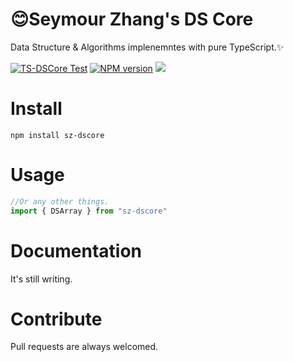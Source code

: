 # 😊Seymour Zhang's DS Core
Data Structure & Algorithms implenemntes with pure TypeScript.✨

[![TS-DSCore Test](https://github.com/zsh2401/data-structure-and-algorithms/actions/workflows/test.yml/badge.svg)](https://github.com/zsh2401/data-structure-and-algorithms/actions/workflows/test.yml)
[![NPM version](https://img.shields.io/npm/v/sz-dscore.svg)](https://www.npmjs.com/package/sz-dscore)
![](https://badgen.net/npm/dy/sz-dscore)

# Install
`npm install sz-dscore`
# Usage
```javascript
//Or any other things.
import { DSArray } from "sz-dscore"
```
# Documentation
It's still writing.

# Contribute
Pull requests are always welcomed.